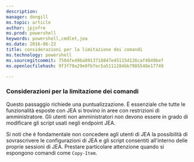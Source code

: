 ```yaml
---
description: 
manager: dongill
ms.topic: article
author: jpjofre
ms.prod: powershell
keywords: powershell,cmdlet,jea
ms.date: 2016-06-22
title: considerazioni per la limitazione dei comandi
ms.technology: powershell
ms.sourcegitcommit: 7504fe496a8913718847e45115d126caf4049bef
ms.openlocfilehash: 9f3f79a29e0fb7ec5a5111284bb7985548e17749

---
```


### Considerazioni per la limitazione dei comandi
Questo passaggio richiede una puntualizzazione.
È essenziale che tutte le funzionalità esposte con JEA si trovino in aree con restrizioni di amministratore.
Gli utenti non amministratori non devono essere in grado di modificare gli script usati negli endpoint JEA.

Si noti che è fondamentale non concedere agli utenti di JEA la possibilità di sovrascrivere le configurazioni di JEA e gli script consentiti all'interno delle proprie sessioni di JEA.
Prestare particolare attenzione quando si espongono comandi come `Copy-Item`.




<!--HONumber=Jun16_HO4-->


